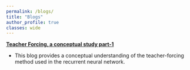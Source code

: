 ```yaml
---
permalink: /blogs/
title: "Blogs"
author_profile: true
classes: wide
---
```


**[Teacher Forcing, a conceptual study part-1](https://medium.com/@shubhamdarak37/teacher-forcing-a-conceptual-study-part-1-ebb8c3b07c7e)**
- This blog provides a conceptual understanding of the teacher-forcing method used in the recurrent neural network.